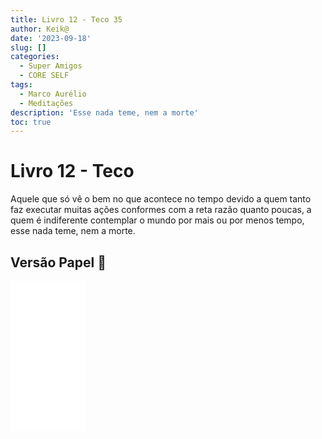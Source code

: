```yaml
---
title: Livro 12 - Teco 35
author: Keik@
date: '2023-09-18'
slug: []
categories:
  - Super Amigos
  - CORE SELF
tags:
  - Marco Aurélio
  - Meditações
description: 'Esse nada teme, nem a morte'
toc: true
---
```


# Livro 12 - Teco 


Aquele que só vê o bem no que acontece no tempo devido a quem tanto faz executar muitas ações conformes com a reta razão quanto poucas, a quem é indiferente contemplar o mundo por mais ou por menos tempo, esse nada teme, nem a morte.

## Versão Papel :book:
<iframe style="width:120px;height:240px;" marginwidth="0" marginheight="0" scrolling="no" frameborder="0" src="//ws-na.amazon-adsystem.com/widgets/q?ServiceVersion=20070822&OneJS=1&Operation=GetAdHtml&MarketPlace=BR&source=ss&ref=as_ss_li_til&ad_type=product_link&tracking_id=mundodekeika-20&language=pt_BR&marketplace=amazon&region=BR&placement=B092FVY4BB&asins=B092FVY4BB&linkId=37c5ec14221f61f811029aa88b520891&show_border=true&link_opens_in_new_window=true"></iframe>